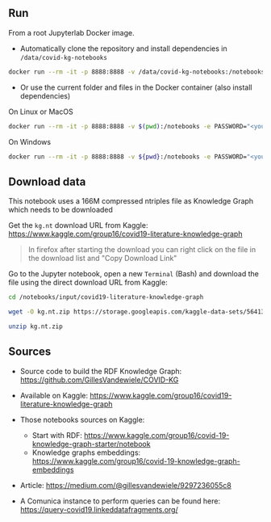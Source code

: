 ## Run

From a root Jupyterlab Docker image.

* Automatically clone the repository and install dependencies in `/data/covid-kg-notebooks`

```bash
docker run --rm -it -p 8888:8888 -v /data/covid-kg-notebooks:/notebooks -e PASSWORD="<your_secret>" -e GIT_URL="https://github.com/vemonet/covid-kg-notebooks" umids/jupyterlab:latest
```

*  Or use the current folder and files in the Docker container (also install dependencies)

On Linux or MacOS

```bash
docker run --rm -it -p 8888:8888 -v $(pwd):/notebooks -e PASSWORD="<your_secret>" umids/jupyterlab:latest
```

On Windows

```bash
docker run --rm -it -p 8888:8888 -v ${pwd}:/notebooks -e PASSWORD="<your_secret>" umids/jupyterlab:latest
```

## Download data

This notebook uses a 166M compressed ntriples file as Knowledge Graph which needs to be downloaded

Get the `kg.nt` download URL from Kaggle: https://www.kaggle.com/group16/covid19-literature-knowledge-graph

> In firefox after starting the download you can right click on the file in the download list and "Copy Download Link"

Go to the Jupyter notebook, open a new `Terminal` (Bash) and download the file using the direct download URL from Kaggle:

```bash
cd /notebooks/input/covid19-literature-knowledge-graph

wget -O kg.nt.zip https://storage.googleapis.com/kaggle-data-sets/564132/1049255/compressed/kg.nt.zip?GoogleAccessId=web-data@kaggle-161607.iam.gserviceaccount.com&Expires=1585986845&Signature=NtLuBIRmNrmBwc4RxpHtB0oZ0sXuPisf3nwMc3aonqIOqpA%2BDRTT%2BQTd9T4JE0fmlNVrNDk5Rb%2BZSrVF58GndDlW2FgUzTcs8llO8OXgq6TO6tc5iAs%2FIWZqq0a9RIgTYlF3gZgmNDO2GUkUHXh%2BAmxs%2F2fkUp3olN%2BB4F4B7WVlAEfNYupNee9QXdlJVh0dZEKXn3FKHTZ9c45ig4IFCMSdCjvp3ZV6QpVoThp8CvAZ%2BvIwykPhyP0bzzSGUfUMBu49Ao4xCC%2FJGLINOZM4rnr8JOWtozSnjfYpHdjKvC4keJrpSSx7hS8zTqtU%2FlmDWELrdWehM5Xt01cA6CJojA%3D%3D&response-content-disposition=attachment%3B+filename%3Dkg.nt.zip

unzip kg.nt.zip
```



## Sources

* Source code to build the RDF Knowledge Graph: https://github.com/GillesVandewiele/COVID-KG

* Available on Kaggle: https://www.kaggle.com/group16/covid19-literature-knowledge-graph
* Those notebooks sources on Kaggle: 
  * Start with RDF: https://www.kaggle.com/group16/covid-19-knowledge-graph-starter/notebook
  * Knowledge graphs embeddings: https://www.kaggle.com/group16/covid-19-knowledge-graph-embeddings
* Article: https://medium.com/@gillesvandewiele/9297236055c8
* A Comunica instance to perform queries can be found here:
  https://query-covid19.linkeddatafragments.org/